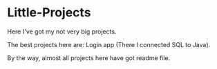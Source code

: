 # Little-Projects
Here I've got my not very big projects.


The best projects here are:
  Login app (There I connected SQL to Java).

By the way, almost all projects here have got readme file.
